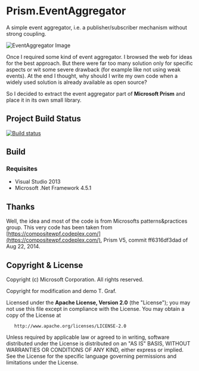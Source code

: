 Prism.EventAggregator
=====================

A simple event aggregator, i.e. a publisher/subscriber mechanism
without strong coupling.

![EventAggregator Image](https://github.com/tngraf/Prism.EventAggregator/blob/master/doc/EventAggregator.png)

Once I required some kind of event aggregator. I browsed the web for ideas
for the best approach. But there were far too many solution only for specific
aspects or wit some severe drawback (for example like not using weak events).
At the end I thought, why should I write my own code when a widely used
solution is already available as open source? 

So I decided to extract the event aggregator part of **Microsoft Prism** and place it in its own small library.


## Project Build Status ##
[![Build status](https://ci.appveyor.com/api/projects/status/d3l2lru8k52j4hd7?svg=true)](https://ci.appveyor.com/project/tngraf/prism-eventaggregator/branch/master) 

## Build ##

### Requisites ###

* Visual Studio 2013
* Microsoft .Net Framework 4.5.1

## Thanks ##

Well, the idea and most of the code is from Microsofts patterns&practices group. This very code has been taken from [https://compositewpf.codeplex.com/](https://compositewpf.codeplex.com/),
Prism V5, commit ff6316df3dad of Aug 22, 2014.

## Copyright & License ##

Copyright (c) Microsoft Corporation. All rights reserved.

Copyright for modification and demo T. Graf.

Licensed under the **Apache License, Version 2.0** (the "License");
you may not use this file except in compliance with the License.
You may obtain a copy of the License at

       http://www.apache.org/licenses/LICENSE-2.0

Unless required by applicable law or agreed to in writing, software distributed under the License is distributed on an "AS IS" BASIS, WITHOUT WARRANTIES OR CONDITIONS OF ANY KIND, either express or implied.
See the License for the specific language governing permissions and limitations under the License.